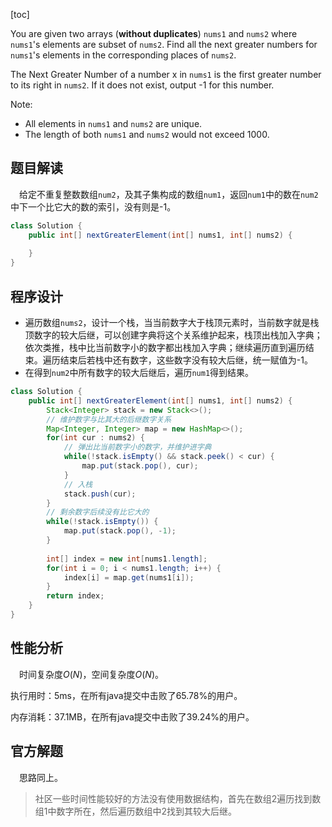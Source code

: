 [toc]

You are given two arrays (**without duplicates**) `nums1` and `nums2` where `nums1`'s elements are subset of `nums2`. Find all the next greater numbers for `nums1`'s elements in the corresponding places of `nums2`.

The Next Greater Number of a number x in `nums1` is the first greater number to its right in `nums2`. If it does not exist, output -1 for this number.



Note:

* All elements in `nums1` and `nums2` are unique.
* The length of both `nums1` and `nums2` would not exceed 1000.



## 题目解读

&emsp;给定不重复整数数组`num2`，及其子集构成的数组`num1`，返回`num1`中的数在`num2`中下一个比它大的数的索引，没有则是-1。

```java
class Solution {
    public int[] nextGreaterElement(int[] nums1, int[] nums2) {
        
    }
}
```

## 程序设计

* 遍历数组`nums2`，设计一个栈，当当前数字大于栈顶元素时，当前数字就是栈顶数字的较大后继，可以创建字典将这个关系维护起来，栈顶出栈加入字典；依次类推，栈中比当前数字小的数字都出栈加入字典；继续遍历直到遍历结束。遍历结束后若栈中还有数字，这些数字没有较大后继，统一赋值为-1。
* 在得到`num2`中所有数字的较大后继后，遍历`num1`得到结果。

```java
class Solution {
    public int[] nextGreaterElement(int[] nums1, int[] nums2) {
        Stack<Integer> stack = new Stack<>();
        // 维护数字与比其大的后继数字关系
        Map<Integer, Integer> map = new HashMap<>();
        for(int cur : nums2) {
            // 弹出比当前数字小的数字，并维护进字典
            while(!stack.isEmpty() && stack.peek() < cur) {
                map.put(stack.pop(), cur);
            }
            // 入栈
            stack.push(cur);
        }
        // 剩余数字后续没有比它大的
        while(!stack.isEmpty()) {
            map.put(stack.pop(), -1);
        }
        
        int[] index = new int[nums1.length];
        for(int i = 0; i < nums1.length; i++) {
            index[i] = map.get(nums1[i]);
        }
        return index;
    }
}
```

## 性能分析

&emsp;时间复杂度$O(N)$，空间复杂度$O(N)$。

执行用时：5ms，在所有java提交中击败了65.78%的用户。

内存消耗：37.1MB，在所有java提交中击败了39.24%的用户。

## 官方解题

&emsp;思路同上。

> 社区一些时间性能较好的方法没有使用数据结构，首先在数组2遍历找到数组1中数字所在，然后遍历数组中2找到其较大后继。